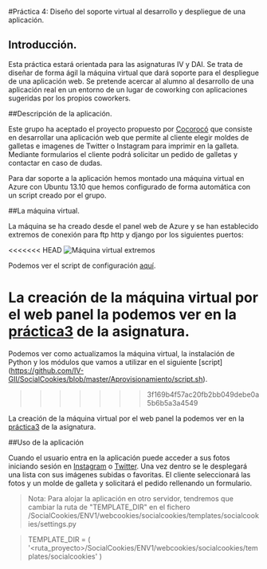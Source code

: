 #Práctica 4: Diseño del soporte virtual al desarrollo y despliegue de una aplicación.

## Introducción.

Esta práctica estará orientada para las asignaturas IV y DAI. Se trata de diseñar de forma ágil la máquina virtual que dará soporte para el despliegue de una aplicación web. Se pretende acercar al alumno al desarrollo de una aplicación real en un entorno de un lugar de coworking con aplicaciones sugeridas por los propios coworkers.

##Descripción de la aplicación.

Este grupo ha aceptado el proyecto propuesto por [Cocorocó](http://www.cocoroco.es/) que consiste en desarrollar una aplicación web que permite al cliente elegir moldes de galletas e imagenes de Twitter o Instagram para imprimir en la galleta. Mediante formularios el cliente podrá solicitar un pedido de galletas y contactar en caso de dudas.

Para dar soporte a la aplicación hemos montado una máquina virtual en Azure con Ubuntu 13.10 que hemos configurado de forma automática con un script creado por el grupo.

##La máquina virtual.

La máquina se ha creado desde el panel web de Azure y se han establecido extremos de conexión para ftp http y django por los siguientes puertos:

<<<<<<< HEAD
![Máquina virtual extremos](https://raw.github.com/IV-GII/SocialCookies/master/Documentacion/img/mv_extremos.png)

Podemos ver el script de configuración [aquí](https://github.com/IV-GII/SocialCookies/blob/master/Aprovisionamiento/script.sh).

La creación de la máquina virtual por el web panel la podemos ver en la [práctica3](https://github.com/oskyar/Practica3-VirtualMachine/blob/master/documentacion/documentacion.md#1-empezaremos-creando-la-m%C3%A1quina-virtual-desde-la-p%C3%A1gina-de-azure-ya-que-es-m%C3%A1s-atractivo-e-intuitivo) de la asignatura. 
=======
Podemos ver como actualizamos la máquina virtual, la instalación de Python y los módulos que vamos a utilizar en el siguiente [script]
(https://github.com/IV-GII/SocialCookies/blob/master/Aprovisionamiento/script.sh). 
>>>>>>> 3f169b4f57ac20fb2bb049debe0a5b6b5a3a4549

La creación de la máquina virtual por el web panel la podemos ver en la [práctica3](https://github.com/oskyar/Practica3-VirtualMachine/blob/master/documentacion/documentacion.md#1-empezaremos-creando-la-m%C3%A1quina-virtual-desde-la-p%C3%A1gina-de-azure-ya-que-es-m%C3%A1s-atractivo-e-intuitivo) de la asignatura.

##Uso de la aplicación

Cuando el usuario entra en la aplicación puede acceder a sus fotos iniciando sesión en [Instagram](http://instagram.com/#) o [Twitter](https://twitter.com/). Una vez dentro se le desplegará una lista con sus imágenes subidas o favoritas. El cliente seleccionará las fotos y un molde de galleta y solicitará el pedido rellenando un formulario.



>Nota: Para alojar la aplicación en otro servidor, tendremos que cambiar la ruta de "TEMPLATE_DIR" en el fichero /SocialCookies/ENV1/webcookies/socialcookies/templates/socialcookies/settings.py

>TEMPLATE_DIR = ( '<ruta_proyecto>/SocialCookies/ENV1/webcookies/socialcookies/templates/socialcookies' )






